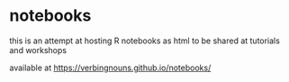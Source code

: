 # notebooks
this is an attempt at hosting R notebooks as html to be shared at tutorials and workshops

available at https://verbingnouns.github.io/notebooks/
